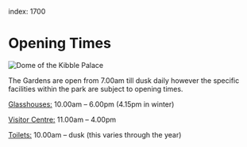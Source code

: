 index: 1700

# Opening Times

![Dome of the Kibble Palace](images/kibble-roof.jpg)

The Gardens are open from 7.00am till dusk daily however the specific
facilities within the park are subject to opening times.
 
[Glasshouses:](maps/map1.html#target=5) 10.00am – 6.00pm (4.15pm in winter)
 
[Visitor Centre:](maps/map1.html#target=1) 11.00am – 4.00pm

[Toilets:](maps/map1.html#target=50) 10.00am – dusk (this varies through the year)
